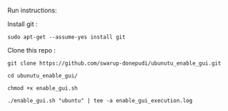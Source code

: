 Run instructions:

Install git :

```
sudo apt-get --assume-yes install git
```

Clone this repo :

```
git clone https://github.com/swarup-donepudi/ubunutu_enable_gui.git

cd ubunutu_enable_gui/

chmod +x enable_gui.sh

./enable_gui.sh "ubuntu" | tee -a enable_gui_execution.log
```
